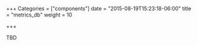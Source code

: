 +++
Categories = ["components"]
date = "2015-08-19T15:23:18-06:00"
title = "metrics_db"
weight = 10

+++

TBD
